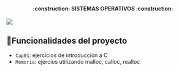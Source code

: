<h4 align="center">
:construction: SISTEMAS OPERATIVOS :construction:
</h4>
   <p align="left">
   <img src="https://img.shields.io/badge/STATUS-EN%20DESAROLLO-green">
   </p>

## :hammer:Funcionalidades del proyecto

- `Cap01`: ejercicios de introducción a C
- `Memoria`: ejercios utilizando malloc, calloc, realloc
